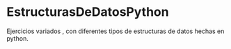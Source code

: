 # EstructurasDeDatosPython
Ejercicios variados , con diferentes tipos de estructuras de datos hechas en python.
